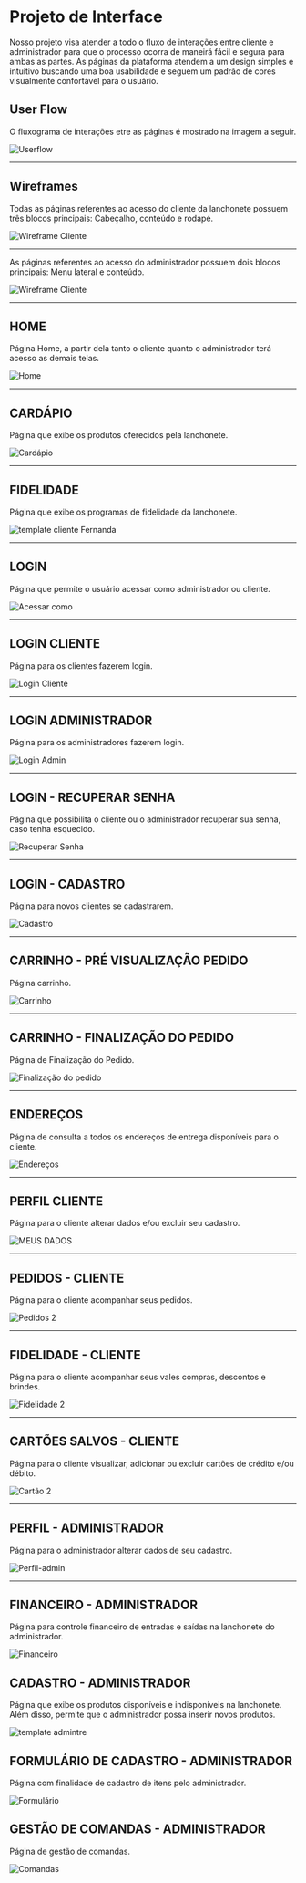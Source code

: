 # Projeto de Interface

Nosso projeto visa atender a todo o fluxo de interações entre cliente e administrador para que o processo ocorra de maneirá fácil e segura para ambas as partes. As páginas da plataforma atendem a um design simples e intuitivo buscando uma boa usabilidade e seguem um padrão de cores visualmente confortável para o usuário.

## User Flow

O fluxograma de interações etre as páginas é mostrado na imagem a seguir. 

![Userflow](https://github.com/ICEI-PUC-Minas-PMV-SI/pmv-si-2021-2-e1-proj-web-t2-g3-lanchonete/blob/main/docs/img/Wireframes/Userflow.png)

---

## Wireframes

Todas as páginas referentes ao acesso do cliente da lanchonete possuem três blocos principais: Cabeçalho, conteúdo e rodapé.

![Wireframe Cliente](img/Wireframes/Wireframecliente.png)

---

As páginas referentes ao acesso do administrador possuem dois blocos principais: Menu lateral e conteúdo.

![Wireframe Cliente](img/Wireframes/Wireframeadmin.png)

---

## HOME

Página Home, a partir dela tanto o cliente quanto o administrador terá acesso as demais telas.

![Home](https://user-images.githubusercontent.com/89883396/136483085-1f7a2022-e01f-4fed-bf11-9d632f589ca0.png)

---

## CARDÁPIO

Página que exibe os produtos oferecidos pela lanchonete.

![Cardápio](https://user-images.githubusercontent.com/85374847/136369838-182e1d32-9bfb-4ab5-83bc-fd1a724b7905.png)

---

## FIDELIDADE

Página que exibe os programas de fidelidade da lanchonete.

![template cliente Fernanda](https://user-images.githubusercontent.com/89883201/136618727-4976aadf-08a0-4e4e-b84f-f9ee2ab0f4fc.png)


---
## LOGIN

Página que permite o usuário acessar como administrador ou cliente.

![Acessar como](https://user-images.githubusercontent.com/85374847/136380384-6e03db2f-bf12-4f15-86fe-5d92012b102e.png)

---

## LOGIN CLIENTE

Página para os clientes fazerem login.  

![Login Cliente](https://user-images.githubusercontent.com/85374847/136380445-876e48ec-fe28-4a7c-8e1b-d9275016b257.png)

---

## LOGIN ADMINISTRADOR

Página para os administradores fazerem login.  

![Login Admin](https://user-images.githubusercontent.com/85374847/136591846-de2864dc-8c8f-4262-8386-c5ef2f2b838d.png)

---

## LOGIN - RECUPERAR SENHA

Página que possibilita o cliente ou o administrador recuperar sua senha, caso tenha esquecido.

![Recuperar Senha](https://user-images.githubusercontent.com/85374847/136380498-543c5e00-2b51-48cd-bf28-54d1f1d0cd6d.png)

---

## LOGIN - CADASTRO

Página para novos clientes se cadastrarem.

![Cadastro](https://user-images.githubusercontent.com/85374847/136380533-b049795b-0d44-4254-927d-f14c990ad24c.png)

---

## CARRINHO - PRÉ VISUALIZAÇÃO PEDIDO

Página carrinho.

![Carrinho](https://user-images.githubusercontent.com/89817369/136483909-bf7c3c5b-53fa-4219-8c23-75ef0f450a39.png)

---

## CARRINHO - FINALIZAÇÃO DO PEDIDO

Página de Finalização do Pedido.

![Finalização do pedido](https://user-images.githubusercontent.com/89817369/136484505-e739d267-f026-4079-a6ae-07221a6f3e4f.png)

---

## ENDEREÇOS

Página de consulta a todos os endereços de entrega disponíveis para o cliente.

![Endereços](https://github.com/ICEI-PUC-Minas-PMV-SI/pmv-si-2021-2-e1-proj-web-t2-g3-lanchonete/blob/main/docs/img/Wireframes/endere%C3%A7os.png)

---

## PERFIL CLIENTE

Página para o cliente alterar dados e/ou excluir seu cadastro.

![MEUS DADOS](https://user-images.githubusercontent.com/89786617/136479906-6ef7836e-cca6-472f-94ca-d1b15951c0e1.png)

---

## PEDIDOS - CLIENTE

Página para o cliente acompanhar seus pedidos.

![Pedidos 2](https://user-images.githubusercontent.com/89786617/144591364-1017df75-b1de-43df-86c5-4a8b9dadeae1.png)

---

## FIDELIDADE - CLIENTE

Página para o cliente acompanhar seus vales compras, descontos e brindes.

![Fidelidade 2](https://user-images.githubusercontent.com/89786617/144591259-6e938d4d-2a2c-4390-aea4-5fae3ccc9f46.png)

---


## CARTÕES SALVOS - CLIENTE

Página para o cliente visualizar, adicionar ou excluir cartões de crédito e/ou débito.

![Cartão 2](https://user-images.githubusercontent.com/89786617/144679661-dce7cb2d-87ef-400a-aff3-e81c17602d80.png)

---

## PERFIL - ADMINISTRADOR

Página para o administrador alterar dados de seu cadastro.

![Perfil-admin](https://github.com/ICEI-PUC-Minas-PMV-SI/pmv-si-2021-2-e1-proj-web-t2-g3-lanchonete/blob/main/docs/img/Wireframes/PERFIL%20-%20Administrador.png)

---

## FINANCEIRO - ADMINISTRADOR

Página para controle financeiro de entradas e saídas na lanchonete do administrador.

![Financeiro](https://github.com/ICEI-PUC-Minas-PMV-SI/pmv-si-2021-2-e1-proj-web-t2-g3-lanchonete/blob/main/docs/img/Wireframes/Financeiro%20-%20Admin.png)


## CADASTRO - ADMINISTRADOR

Página que exibe os produtos disponíveis e indisponíveis na lanchonete. Além disso, permite que o administrador possa inserir novos produtos.

![template admintre](https://user-images.githubusercontent.com/89883201/136620242-d4cafb4e-dba4-4ce0-9bc3-412cda51cb88.png)


## FORMULÁRIO DE CADASTRO - ADMINISTRADOR

Página com finalidade de cadastro de itens pelo administrador.

![Formulário](https://github.com/ICEI-PUC-Minas-PMV-SI/pmv-si-2021-2-e1-proj-web-t2-g3-lanchonete/blob/main/docs/img/Wireframes/formulario.png)


## GESTÃO DE COMANDAS - ADMINISTRADOR

Página de gestão de comandas.

![Comandas](https://user-images.githubusercontent.com/89883396/136486634-037ed07d-d38d-41c3-b710-b331f62cafbd.png)
